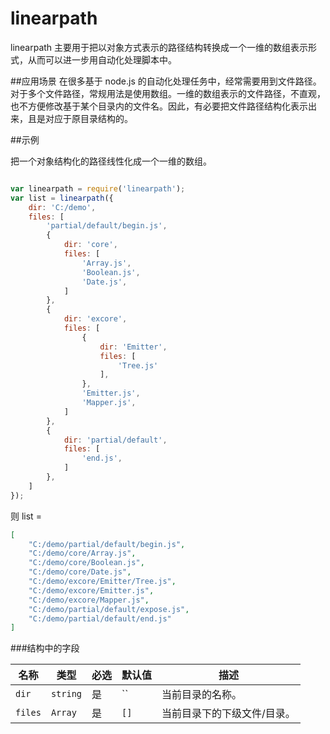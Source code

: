 
# linearpath

linearpath 主要用于把以对象方式表示的路径结构转换成一个一维的数组表示形式，从而可以进一步用自动化处理脚本中。

##应用场景
在很多基于 node.js 的自动化处理任务中，经常需要用到文件路径。对于多个文件路径，常规用法是使用数组。一维的数组表示的文件路径，不直观，也不方便修改基于某个目录内的文件名。因此，有必要把文件路径结构化表示出来，且是对应于原目录结构的。


##示例

把一个对象结构化的路径线性化成一个一维的数组。
``` javascript

var linearpath = require('linearpath');
var list = linearpath({
    dir: 'C:/demo',
    files: [
        'partial/default/begin.js',
        {
            dir: 'core',
            files: [
                'Array.js',
                'Boolean.js',
                'Date.js',
            ]
        },
        {
            dir: 'excore',
            files: [
                {
                    dir: 'Emitter',
                    files: [
                        'Tree.js'
                    ],
                },
                'Emitter.js',
                'Mapper.js',
            ]
        },
        {
            dir: 'partial/default',
            files: [
                'end.js',
            ]
        },
    ]
});


```
则 list = 

``` json
[
    "C:/demo/partial/default/begin.js",
    "C:/demo/core/Array.js",
    "C:/demo/core/Boolean.js",
    "C:/demo/core/Date.js",
    "C:/demo/excore/Emitter/Tree.js",
    "C:/demo/excore/Emitter.js",
    "C:/demo/excore/Mapper.js",
    "C:/demo/partial/default/expose.js",
    "C:/demo/partial/default/end.js"
]

```




###结构中的字段

名称 | 类型 | 必选 | 默认值 | 描述 
---- | ---- | ---- |---- |---- |
`dir` | `string` | 是 | `` | 当前目录的名称。
`files` | `Array` | 是 | `[]` | 当前目录下的下级文件/目录。

